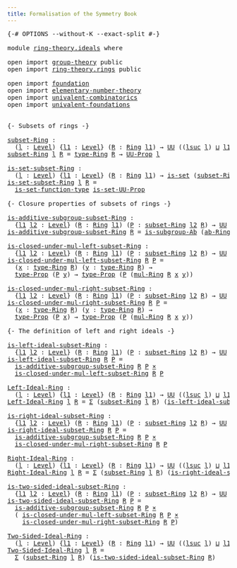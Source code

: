 ```yaml
---
title: Formalisation of the Symmetry Book
---
```


<pre class="Agda"><a id="60" class="Symbol">{-#</a> <a id="64" class="Keyword">OPTIONS</a> <a id="72" class="Pragma">--without-K</a> <a id="84" class="Pragma">--exact-split</a> <a id="98" class="Symbol">#-}</a>

<a id="103" class="Keyword">module</a> <a id="110" href="ring-theory.ideals.html" class="Module">ring-theory.ideals</a> <a id="129" class="Keyword">where</a>

<a id="136" class="Keyword">open</a> <a id="141" class="Keyword">import</a> <a id="148" href="group-theory.html" class="Module">group-theory</a> <a id="161" class="Keyword">public</a>
<a id="168" class="Keyword">open</a> <a id="173" class="Keyword">import</a> <a id="180" href="ring-theory.rings.html" class="Module">ring-theory.rings</a> <a id="198" class="Keyword">public</a>

<a id="206" class="Keyword">open</a> <a id="211" class="Keyword">import</a> <a id="218" href="foundation.html" class="Module">foundation</a>
<a id="229" class="Keyword">open</a> <a id="234" class="Keyword">import</a> <a id="241" href="elementary-number-theory.html" class="Module">elementary-number-theory</a>
<a id="266" class="Keyword">open</a> <a id="271" class="Keyword">import</a> <a id="278" href="univalent-combinatorics.html" class="Module">univalent-combinatorics</a>
<a id="302" class="Keyword">open</a> <a id="307" class="Keyword">import</a> <a id="314" href="univalent-foundations.html" class="Module">univalent-foundations</a>


<a id="338" class="Comment">{- Subsets of rings -}</a>

<a id="subset-Ring"></a><a id="362" href="ring-theory.ideals.html#362" class="Function">subset-Ring</a> <a id="374" class="Symbol">:</a>
  <a id="378" class="Symbol">(</a><a id="379" href="ring-theory.ideals.html#379" class="Bound">l</a> <a id="381" class="Symbol">:</a> <a id="383" href="Agda.Primitive.html#597" class="Postulate">Level</a><a id="388" class="Symbol">)</a> <a id="390" class="Symbol">{</a><a id="391" href="ring-theory.ideals.html#391" class="Bound">l1</a> <a id="394" class="Symbol">:</a> <a id="396" href="Agda.Primitive.html#597" class="Postulate">Level</a><a id="401" class="Symbol">}</a> <a id="403" class="Symbol">(</a><a id="404" href="ring-theory.ideals.html#404" class="Bound">R</a> <a id="406" class="Symbol">:</a> <a id="408" href="ring-theory.rings.html#544" class="Function">Ring</a> <a id="413" href="ring-theory.ideals.html#391" class="Bound">l1</a><a id="415" class="Symbol">)</a> <a id="417" class="Symbol">→</a> <a id="419" href="Agda.Primitive.html#326" class="Primitive">UU</a> <a id="422" class="Symbol">((</a><a id="424" href="Agda.Primitive.html#780" class="Primitive">lsuc</a> <a id="429" href="ring-theory.ideals.html#379" class="Bound">l</a><a id="430" class="Symbol">)</a> <a id="432" href="Agda.Primitive.html#810" class="Primitive Operator">⊔</a> <a id="434" href="ring-theory.ideals.html#391" class="Bound">l1</a><a id="436" class="Symbol">)</a>
<a id="438" href="ring-theory.ideals.html#362" class="Function">subset-Ring</a> <a id="450" href="ring-theory.ideals.html#450" class="Bound">l</a> <a id="452" href="ring-theory.ideals.html#452" class="Bound">R</a> <a id="454" class="Symbol">=</a> <a id="456" href="ring-theory.rings.html#877" class="Function">type-Ring</a> <a id="466" href="ring-theory.ideals.html#452" class="Bound">R</a> <a id="468" class="Symbol">→</a> <a id="470" href="foundation-core.propositions.html#1322" class="Function">UU-Prop</a> <a id="478" href="ring-theory.ideals.html#450" class="Bound">l</a>

<a id="is-set-subset-Ring"></a><a id="481" href="ring-theory.ideals.html#481" class="Function">is-set-subset-Ring</a> <a id="500" class="Symbol">:</a>
  <a id="504" class="Symbol">(</a><a id="505" href="ring-theory.ideals.html#505" class="Bound">l</a> <a id="507" class="Symbol">:</a> <a id="509" href="Agda.Primitive.html#597" class="Postulate">Level</a><a id="514" class="Symbol">)</a> <a id="516" class="Symbol">{</a><a id="517" href="ring-theory.ideals.html#517" class="Bound">l1</a> <a id="520" class="Symbol">:</a> <a id="522" href="Agda.Primitive.html#597" class="Postulate">Level</a><a id="527" class="Symbol">}</a> <a id="529" class="Symbol">(</a><a id="530" href="ring-theory.ideals.html#530" class="Bound">R</a> <a id="532" class="Symbol">:</a> <a id="534" href="ring-theory.rings.html#544" class="Function">Ring</a> <a id="539" href="ring-theory.ideals.html#517" class="Bound">l1</a><a id="541" class="Symbol">)</a> <a id="543" class="Symbol">→</a> <a id="545" href="foundation-core.sets.html#1099" class="Function">is-set</a> <a id="552" class="Symbol">(</a><a id="553" href="ring-theory.ideals.html#362" class="Function">subset-Ring</a> <a id="565" href="ring-theory.ideals.html#505" class="Bound">l</a> <a id="567" href="ring-theory.ideals.html#530" class="Bound">R</a><a id="568" class="Symbol">)</a>
<a id="570" href="ring-theory.ideals.html#481" class="Function">is-set-subset-Ring</a> <a id="589" href="ring-theory.ideals.html#589" class="Bound">l</a> <a id="591" href="ring-theory.ideals.html#591" class="Bound">R</a> <a id="593" class="Symbol">=</a>
  <a id="597" href="foundation.sets.html#3467" class="Function">is-set-function-type</a> <a id="618" href="foundation.propositional-extensionality.html#3478" class="Function">is-set-UU-Prop</a>

<a id="634" class="Comment">{- Closure properties of subsets of rings -}</a>

<a id="is-additive-subgroup-subset-Ring"></a><a id="680" href="ring-theory.ideals.html#680" class="Function">is-additive-subgroup-subset-Ring</a> <a id="713" class="Symbol">:</a>
  <a id="717" class="Symbol">{</a><a id="718" href="ring-theory.ideals.html#718" class="Bound">l1</a> <a id="721" href="ring-theory.ideals.html#721" class="Bound">l2</a> <a id="724" class="Symbol">:</a> <a id="726" href="Agda.Primitive.html#597" class="Postulate">Level</a><a id="731" class="Symbol">}</a> <a id="733" class="Symbol">(</a><a id="734" href="ring-theory.ideals.html#734" class="Bound">R</a> <a id="736" class="Symbol">:</a> <a id="738" href="ring-theory.rings.html#544" class="Function">Ring</a> <a id="743" href="ring-theory.ideals.html#718" class="Bound">l1</a><a id="745" class="Symbol">)</a> <a id="747" class="Symbol">(</a><a id="748" href="ring-theory.ideals.html#748" class="Bound">P</a> <a id="750" class="Symbol">:</a> <a id="752" href="ring-theory.ideals.html#362" class="Function">subset-Ring</a> <a id="764" href="ring-theory.ideals.html#721" class="Bound">l2</a> <a id="767" href="ring-theory.ideals.html#734" class="Bound">R</a><a id="768" class="Symbol">)</a> <a id="770" class="Symbol">→</a> <a id="772" href="Agda.Primitive.html#326" class="Primitive">UU</a> <a id="775" class="Symbol">(</a><a id="776" href="ring-theory.ideals.html#718" class="Bound">l1</a> <a id="779" href="Agda.Primitive.html#810" class="Primitive Operator">⊔</a> <a id="781" href="ring-theory.ideals.html#721" class="Bound">l2</a><a id="783" class="Symbol">)</a>
<a id="785" href="ring-theory.ideals.html#680" class="Function">is-additive-subgroup-subset-Ring</a> <a id="818" href="ring-theory.ideals.html#818" class="Bound">R</a> <a id="820" class="Symbol">=</a> <a id="822" href="group-theory.abstract-abelian-subgroups.html#1749" class="Function">is-subgroup-Ab</a> <a id="837" class="Symbol">(</a><a id="838" href="ring-theory.rings.html#648" class="Function">ab-Ring</a> <a id="846" href="ring-theory.ideals.html#818" class="Bound">R</a><a id="847" class="Symbol">)</a>

<a id="is-closed-under-mul-left-subset-Ring"></a><a id="850" href="ring-theory.ideals.html#850" class="Function">is-closed-under-mul-left-subset-Ring</a> <a id="887" class="Symbol">:</a>
  <a id="891" class="Symbol">{</a><a id="892" href="ring-theory.ideals.html#892" class="Bound">l1</a> <a id="895" href="ring-theory.ideals.html#895" class="Bound">l2</a> <a id="898" class="Symbol">:</a> <a id="900" href="Agda.Primitive.html#597" class="Postulate">Level</a><a id="905" class="Symbol">}</a> <a id="907" class="Symbol">(</a><a id="908" href="ring-theory.ideals.html#908" class="Bound">R</a> <a id="910" class="Symbol">:</a> <a id="912" href="ring-theory.rings.html#544" class="Function">Ring</a> <a id="917" href="ring-theory.ideals.html#892" class="Bound">l1</a><a id="919" class="Symbol">)</a> <a id="921" class="Symbol">(</a><a id="922" href="ring-theory.ideals.html#922" class="Bound">P</a> <a id="924" class="Symbol">:</a> <a id="926" href="ring-theory.ideals.html#362" class="Function">subset-Ring</a> <a id="938" href="ring-theory.ideals.html#895" class="Bound">l2</a> <a id="941" href="ring-theory.ideals.html#908" class="Bound">R</a><a id="942" class="Symbol">)</a> <a id="944" class="Symbol">→</a> <a id="946" href="Agda.Primitive.html#326" class="Primitive">UU</a> <a id="949" class="Symbol">(</a><a id="950" href="ring-theory.ideals.html#892" class="Bound">l1</a> <a id="953" href="Agda.Primitive.html#810" class="Primitive Operator">⊔</a> <a id="955" href="ring-theory.ideals.html#895" class="Bound">l2</a><a id="957" class="Symbol">)</a>
<a id="959" href="ring-theory.ideals.html#850" class="Function">is-closed-under-mul-left-subset-Ring</a> <a id="996" href="ring-theory.ideals.html#996" class="Bound">R</a> <a id="998" href="ring-theory.ideals.html#998" class="Bound">P</a> <a id="1000" class="Symbol">=</a>
  <a id="1004" class="Symbol">(</a><a id="1005" href="ring-theory.ideals.html#1005" class="Bound">x</a> <a id="1007" class="Symbol">:</a> <a id="1009" href="ring-theory.rings.html#877" class="Function">type-Ring</a> <a id="1019" href="ring-theory.ideals.html#996" class="Bound">R</a><a id="1020" class="Symbol">)</a> <a id="1022" class="Symbol">(</a><a id="1023" href="ring-theory.ideals.html#1023" class="Bound">y</a> <a id="1025" class="Symbol">:</a> <a id="1027" href="ring-theory.rings.html#877" class="Function">type-Ring</a> <a id="1037" href="ring-theory.ideals.html#996" class="Bound">R</a><a id="1038" class="Symbol">)</a> <a id="1040" class="Symbol">→</a>
  <a id="1044" href="foundation-core.propositions.html#1424" class="Function">type-Prop</a> <a id="1054" class="Symbol">(</a><a id="1055" href="ring-theory.ideals.html#998" class="Bound">P</a> <a id="1057" href="ring-theory.ideals.html#1023" class="Bound">y</a><a id="1058" class="Symbol">)</a> <a id="1060" class="Symbol">→</a> <a id="1062" href="foundation-core.propositions.html#1424" class="Function">type-Prop</a> <a id="1072" class="Symbol">(</a><a id="1073" href="ring-theory.ideals.html#998" class="Bound">P</a> <a id="1075" class="Symbol">(</a><a id="1076" href="ring-theory.rings.html#3305" class="Function">mul-Ring</a> <a id="1085" href="ring-theory.ideals.html#996" class="Bound">R</a> <a id="1087" href="ring-theory.ideals.html#1005" class="Bound">x</a> <a id="1089" href="ring-theory.ideals.html#1023" class="Bound">y</a><a id="1090" class="Symbol">))</a>

<a id="is-closed-under-mul-right-subset-Ring"></a><a id="1094" href="ring-theory.ideals.html#1094" class="Function">is-closed-under-mul-right-subset-Ring</a> <a id="1132" class="Symbol">:</a>
  <a id="1136" class="Symbol">{</a><a id="1137" href="ring-theory.ideals.html#1137" class="Bound">l1</a> <a id="1140" href="ring-theory.ideals.html#1140" class="Bound">l2</a> <a id="1143" class="Symbol">:</a> <a id="1145" href="Agda.Primitive.html#597" class="Postulate">Level</a><a id="1150" class="Symbol">}</a> <a id="1152" class="Symbol">(</a><a id="1153" href="ring-theory.ideals.html#1153" class="Bound">R</a> <a id="1155" class="Symbol">:</a> <a id="1157" href="ring-theory.rings.html#544" class="Function">Ring</a> <a id="1162" href="ring-theory.ideals.html#1137" class="Bound">l1</a><a id="1164" class="Symbol">)</a> <a id="1166" class="Symbol">(</a><a id="1167" href="ring-theory.ideals.html#1167" class="Bound">P</a> <a id="1169" class="Symbol">:</a> <a id="1171" href="ring-theory.ideals.html#362" class="Function">subset-Ring</a> <a id="1183" href="ring-theory.ideals.html#1140" class="Bound">l2</a> <a id="1186" href="ring-theory.ideals.html#1153" class="Bound">R</a><a id="1187" class="Symbol">)</a> <a id="1189" class="Symbol">→</a> <a id="1191" href="Agda.Primitive.html#326" class="Primitive">UU</a> <a id="1194" class="Symbol">(</a><a id="1195" href="ring-theory.ideals.html#1137" class="Bound">l1</a> <a id="1198" href="Agda.Primitive.html#810" class="Primitive Operator">⊔</a> <a id="1200" href="ring-theory.ideals.html#1140" class="Bound">l2</a><a id="1202" class="Symbol">)</a>
<a id="1204" href="ring-theory.ideals.html#1094" class="Function">is-closed-under-mul-right-subset-Ring</a> <a id="1242" href="ring-theory.ideals.html#1242" class="Bound">R</a> <a id="1244" href="ring-theory.ideals.html#1244" class="Bound">P</a> <a id="1246" class="Symbol">=</a>
  <a id="1250" class="Symbol">(</a><a id="1251" href="ring-theory.ideals.html#1251" class="Bound">x</a> <a id="1253" class="Symbol">:</a> <a id="1255" href="ring-theory.rings.html#877" class="Function">type-Ring</a> <a id="1265" href="ring-theory.ideals.html#1242" class="Bound">R</a><a id="1266" class="Symbol">)</a> <a id="1268" class="Symbol">(</a><a id="1269" href="ring-theory.ideals.html#1269" class="Bound">y</a> <a id="1271" class="Symbol">:</a> <a id="1273" href="ring-theory.rings.html#877" class="Function">type-Ring</a> <a id="1283" href="ring-theory.ideals.html#1242" class="Bound">R</a><a id="1284" class="Symbol">)</a> <a id="1286" class="Symbol">→</a>
  <a id="1290" href="foundation-core.propositions.html#1424" class="Function">type-Prop</a> <a id="1300" class="Symbol">(</a><a id="1301" href="ring-theory.ideals.html#1244" class="Bound">P</a> <a id="1303" href="ring-theory.ideals.html#1251" class="Bound">x</a><a id="1304" class="Symbol">)</a> <a id="1306" class="Symbol">→</a> <a id="1308" href="foundation-core.propositions.html#1424" class="Function">type-Prop</a> <a id="1318" class="Symbol">(</a><a id="1319" href="ring-theory.ideals.html#1244" class="Bound">P</a> <a id="1321" class="Symbol">(</a><a id="1322" href="ring-theory.rings.html#3305" class="Function">mul-Ring</a> <a id="1331" href="ring-theory.ideals.html#1242" class="Bound">R</a> <a id="1333" href="ring-theory.ideals.html#1251" class="Bound">x</a> <a id="1335" href="ring-theory.ideals.html#1269" class="Bound">y</a><a id="1336" class="Symbol">))</a>

<a id="1340" class="Comment">{- The definition of left and right ideals -}</a>

<a id="is-left-ideal-subset-Ring"></a><a id="1387" href="ring-theory.ideals.html#1387" class="Function">is-left-ideal-subset-Ring</a> <a id="1413" class="Symbol">:</a>
  <a id="1417" class="Symbol">{</a><a id="1418" href="ring-theory.ideals.html#1418" class="Bound">l1</a> <a id="1421" href="ring-theory.ideals.html#1421" class="Bound">l2</a> <a id="1424" class="Symbol">:</a> <a id="1426" href="Agda.Primitive.html#597" class="Postulate">Level</a><a id="1431" class="Symbol">}</a> <a id="1433" class="Symbol">(</a><a id="1434" href="ring-theory.ideals.html#1434" class="Bound">R</a> <a id="1436" class="Symbol">:</a> <a id="1438" href="ring-theory.rings.html#544" class="Function">Ring</a> <a id="1443" href="ring-theory.ideals.html#1418" class="Bound">l1</a><a id="1445" class="Symbol">)</a> <a id="1447" class="Symbol">(</a><a id="1448" href="ring-theory.ideals.html#1448" class="Bound">P</a> <a id="1450" class="Symbol">:</a> <a id="1452" href="ring-theory.ideals.html#362" class="Function">subset-Ring</a> <a id="1464" href="ring-theory.ideals.html#1421" class="Bound">l2</a> <a id="1467" href="ring-theory.ideals.html#1434" class="Bound">R</a><a id="1468" class="Symbol">)</a> <a id="1470" class="Symbol">→</a> <a id="1472" href="Agda.Primitive.html#326" class="Primitive">UU</a> <a id="1475" class="Symbol">(</a><a id="1476" href="ring-theory.ideals.html#1418" class="Bound">l1</a> <a id="1479" href="Agda.Primitive.html#810" class="Primitive Operator">⊔</a> <a id="1481" href="ring-theory.ideals.html#1421" class="Bound">l2</a><a id="1483" class="Symbol">)</a>
<a id="1485" href="ring-theory.ideals.html#1387" class="Function">is-left-ideal-subset-Ring</a> <a id="1511" href="ring-theory.ideals.html#1511" class="Bound">R</a> <a id="1513" href="ring-theory.ideals.html#1513" class="Bound">P</a> <a id="1515" class="Symbol">=</a>
  <a id="1519" href="ring-theory.ideals.html#680" class="Function">is-additive-subgroup-subset-Ring</a> <a id="1552" href="ring-theory.ideals.html#1511" class="Bound">R</a> <a id="1554" href="ring-theory.ideals.html#1513" class="Bound">P</a> <a id="1556" href="foundation-core.cartesian-product-types.html#577" class="Function Operator">×</a>
  <a id="1560" href="ring-theory.ideals.html#850" class="Function">is-closed-under-mul-left-subset-Ring</a> <a id="1597" href="ring-theory.ideals.html#1511" class="Bound">R</a> <a id="1599" href="ring-theory.ideals.html#1513" class="Bound">P</a>

<a id="Left-Ideal-Ring"></a><a id="1602" href="ring-theory.ideals.html#1602" class="Function">Left-Ideal-Ring</a> <a id="1618" class="Symbol">:</a>
  <a id="1622" class="Symbol">(</a><a id="1623" href="ring-theory.ideals.html#1623" class="Bound">l</a> <a id="1625" class="Symbol">:</a> <a id="1627" href="Agda.Primitive.html#597" class="Postulate">Level</a><a id="1632" class="Symbol">)</a> <a id="1634" class="Symbol">{</a><a id="1635" href="ring-theory.ideals.html#1635" class="Bound">l1</a> <a id="1638" class="Symbol">:</a> <a id="1640" href="Agda.Primitive.html#597" class="Postulate">Level</a><a id="1645" class="Symbol">}</a> <a id="1647" class="Symbol">(</a><a id="1648" href="ring-theory.ideals.html#1648" class="Bound">R</a> <a id="1650" class="Symbol">:</a> <a id="1652" href="ring-theory.rings.html#544" class="Function">Ring</a> <a id="1657" href="ring-theory.ideals.html#1635" class="Bound">l1</a><a id="1659" class="Symbol">)</a> <a id="1661" class="Symbol">→</a> <a id="1663" href="Agda.Primitive.html#326" class="Primitive">UU</a> <a id="1666" class="Symbol">((</a><a id="1668" href="Agda.Primitive.html#780" class="Primitive">lsuc</a> <a id="1673" href="ring-theory.ideals.html#1623" class="Bound">l</a><a id="1674" class="Symbol">)</a> <a id="1676" href="Agda.Primitive.html#810" class="Primitive Operator">⊔</a> <a id="1678" href="ring-theory.ideals.html#1635" class="Bound">l1</a><a id="1680" class="Symbol">)</a>
<a id="1682" href="ring-theory.ideals.html#1602" class="Function">Left-Ideal-Ring</a> <a id="1698" href="ring-theory.ideals.html#1698" class="Bound">l</a> <a id="1700" href="ring-theory.ideals.html#1700" class="Bound">R</a> <a id="1702" class="Symbol">=</a> <a id="1704" href="foundation-core.dependent-pair-types.html#502" class="Record">Σ</a> <a id="1706" class="Symbol">(</a><a id="1707" href="ring-theory.ideals.html#362" class="Function">subset-Ring</a> <a id="1719" href="ring-theory.ideals.html#1698" class="Bound">l</a> <a id="1721" href="ring-theory.ideals.html#1700" class="Bound">R</a><a id="1722" class="Symbol">)</a> <a id="1724" class="Symbol">(</a><a id="1725" href="ring-theory.ideals.html#1387" class="Function">is-left-ideal-subset-Ring</a> <a id="1751" href="ring-theory.ideals.html#1700" class="Bound">R</a><a id="1752" class="Symbol">)</a>

<a id="is-right-ideal-subset-Ring"></a><a id="1755" href="ring-theory.ideals.html#1755" class="Function">is-right-ideal-subset-Ring</a> <a id="1782" class="Symbol">:</a>
  <a id="1786" class="Symbol">{</a><a id="1787" href="ring-theory.ideals.html#1787" class="Bound">l1</a> <a id="1790" href="ring-theory.ideals.html#1790" class="Bound">l2</a> <a id="1793" class="Symbol">:</a> <a id="1795" href="Agda.Primitive.html#597" class="Postulate">Level</a><a id="1800" class="Symbol">}</a> <a id="1802" class="Symbol">(</a><a id="1803" href="ring-theory.ideals.html#1803" class="Bound">R</a> <a id="1805" class="Symbol">:</a> <a id="1807" href="ring-theory.rings.html#544" class="Function">Ring</a> <a id="1812" href="ring-theory.ideals.html#1787" class="Bound">l1</a><a id="1814" class="Symbol">)</a> <a id="1816" class="Symbol">(</a><a id="1817" href="ring-theory.ideals.html#1817" class="Bound">P</a> <a id="1819" class="Symbol">:</a> <a id="1821" href="ring-theory.ideals.html#362" class="Function">subset-Ring</a> <a id="1833" href="ring-theory.ideals.html#1790" class="Bound">l2</a> <a id="1836" href="ring-theory.ideals.html#1803" class="Bound">R</a><a id="1837" class="Symbol">)</a> <a id="1839" class="Symbol">→</a> <a id="1841" href="Agda.Primitive.html#326" class="Primitive">UU</a> <a id="1844" class="Symbol">(</a><a id="1845" href="ring-theory.ideals.html#1787" class="Bound">l1</a> <a id="1848" href="Agda.Primitive.html#810" class="Primitive Operator">⊔</a> <a id="1850" href="ring-theory.ideals.html#1790" class="Bound">l2</a><a id="1852" class="Symbol">)</a>
<a id="1854" href="ring-theory.ideals.html#1755" class="Function">is-right-ideal-subset-Ring</a> <a id="1881" href="ring-theory.ideals.html#1881" class="Bound">R</a> <a id="1883" href="ring-theory.ideals.html#1883" class="Bound">P</a> <a id="1885" class="Symbol">=</a>
  <a id="1889" href="ring-theory.ideals.html#680" class="Function">is-additive-subgroup-subset-Ring</a> <a id="1922" href="ring-theory.ideals.html#1881" class="Bound">R</a> <a id="1924" href="ring-theory.ideals.html#1883" class="Bound">P</a> <a id="1926" href="foundation-core.cartesian-product-types.html#577" class="Function Operator">×</a>
  <a id="1930" href="ring-theory.ideals.html#1094" class="Function">is-closed-under-mul-right-subset-Ring</a> <a id="1968" href="ring-theory.ideals.html#1881" class="Bound">R</a> <a id="1970" href="ring-theory.ideals.html#1883" class="Bound">P</a>

<a id="Right-Ideal-Ring"></a><a id="1973" href="ring-theory.ideals.html#1973" class="Function">Right-Ideal-Ring</a> <a id="1990" class="Symbol">:</a>
  <a id="1994" class="Symbol">(</a><a id="1995" href="ring-theory.ideals.html#1995" class="Bound">l</a> <a id="1997" class="Symbol">:</a> <a id="1999" href="Agda.Primitive.html#597" class="Postulate">Level</a><a id="2004" class="Symbol">)</a> <a id="2006" class="Symbol">{</a><a id="2007" href="ring-theory.ideals.html#2007" class="Bound">l1</a> <a id="2010" class="Symbol">:</a> <a id="2012" href="Agda.Primitive.html#597" class="Postulate">Level</a><a id="2017" class="Symbol">}</a> <a id="2019" class="Symbol">(</a><a id="2020" href="ring-theory.ideals.html#2020" class="Bound">R</a> <a id="2022" class="Symbol">:</a> <a id="2024" href="ring-theory.rings.html#544" class="Function">Ring</a> <a id="2029" href="ring-theory.ideals.html#2007" class="Bound">l1</a><a id="2031" class="Symbol">)</a> <a id="2033" class="Symbol">→</a> <a id="2035" href="Agda.Primitive.html#326" class="Primitive">UU</a> <a id="2038" class="Symbol">((</a><a id="2040" href="Agda.Primitive.html#780" class="Primitive">lsuc</a> <a id="2045" href="ring-theory.ideals.html#1995" class="Bound">l</a><a id="2046" class="Symbol">)</a> <a id="2048" href="Agda.Primitive.html#810" class="Primitive Operator">⊔</a> <a id="2050" href="ring-theory.ideals.html#2007" class="Bound">l1</a><a id="2052" class="Symbol">)</a>
<a id="2054" href="ring-theory.ideals.html#1973" class="Function">Right-Ideal-Ring</a> <a id="2071" href="ring-theory.ideals.html#2071" class="Bound">l</a> <a id="2073" href="ring-theory.ideals.html#2073" class="Bound">R</a> <a id="2075" class="Symbol">=</a> <a id="2077" href="foundation-core.dependent-pair-types.html#502" class="Record">Σ</a> <a id="2079" class="Symbol">(</a><a id="2080" href="ring-theory.ideals.html#362" class="Function">subset-Ring</a> <a id="2092" href="ring-theory.ideals.html#2071" class="Bound">l</a> <a id="2094" href="ring-theory.ideals.html#2073" class="Bound">R</a><a id="2095" class="Symbol">)</a> <a id="2097" class="Symbol">(</a><a id="2098" href="ring-theory.ideals.html#1755" class="Function">is-right-ideal-subset-Ring</a> <a id="2125" href="ring-theory.ideals.html#2073" class="Bound">R</a><a id="2126" class="Symbol">)</a>

<a id="is-two-sided-ideal-subset-Ring"></a><a id="2129" href="ring-theory.ideals.html#2129" class="Function">is-two-sided-ideal-subset-Ring</a> <a id="2160" class="Symbol">:</a>
  <a id="2164" class="Symbol">{</a><a id="2165" href="ring-theory.ideals.html#2165" class="Bound">l1</a> <a id="2168" href="ring-theory.ideals.html#2168" class="Bound">l2</a> <a id="2171" class="Symbol">:</a> <a id="2173" href="Agda.Primitive.html#597" class="Postulate">Level</a><a id="2178" class="Symbol">}</a> <a id="2180" class="Symbol">(</a><a id="2181" href="ring-theory.ideals.html#2181" class="Bound">R</a> <a id="2183" class="Symbol">:</a> <a id="2185" href="ring-theory.rings.html#544" class="Function">Ring</a> <a id="2190" href="ring-theory.ideals.html#2165" class="Bound">l1</a><a id="2192" class="Symbol">)</a> <a id="2194" class="Symbol">(</a><a id="2195" href="ring-theory.ideals.html#2195" class="Bound">P</a> <a id="2197" class="Symbol">:</a> <a id="2199" href="ring-theory.ideals.html#362" class="Function">subset-Ring</a> <a id="2211" href="ring-theory.ideals.html#2168" class="Bound">l2</a> <a id="2214" href="ring-theory.ideals.html#2181" class="Bound">R</a><a id="2215" class="Symbol">)</a> <a id="2217" class="Symbol">→</a> <a id="2219" href="Agda.Primitive.html#326" class="Primitive">UU</a> <a id="2222" class="Symbol">(</a><a id="2223" href="ring-theory.ideals.html#2165" class="Bound">l1</a> <a id="2226" href="Agda.Primitive.html#810" class="Primitive Operator">⊔</a> <a id="2228" href="ring-theory.ideals.html#2168" class="Bound">l2</a><a id="2230" class="Symbol">)</a>
<a id="2232" href="ring-theory.ideals.html#2129" class="Function">is-two-sided-ideal-subset-Ring</a> <a id="2263" href="ring-theory.ideals.html#2263" class="Bound">R</a> <a id="2265" href="ring-theory.ideals.html#2265" class="Bound">P</a> <a id="2267" class="Symbol">=</a>
  <a id="2271" href="ring-theory.ideals.html#680" class="Function">is-additive-subgroup-subset-Ring</a> <a id="2304" href="ring-theory.ideals.html#2263" class="Bound">R</a> <a id="2306" href="ring-theory.ideals.html#2265" class="Bound">P</a> <a id="2308" href="foundation-core.cartesian-product-types.html#577" class="Function Operator">×</a>
  <a id="2312" class="Symbol">(</a> <a id="2314" href="ring-theory.ideals.html#850" class="Function">is-closed-under-mul-left-subset-Ring</a> <a id="2351" href="ring-theory.ideals.html#2263" class="Bound">R</a> <a id="2353" href="ring-theory.ideals.html#2265" class="Bound">P</a> <a id="2355" href="foundation-core.cartesian-product-types.html#577" class="Function Operator">×</a>
    <a id="2361" href="ring-theory.ideals.html#1094" class="Function">is-closed-under-mul-right-subset-Ring</a> <a id="2399" href="ring-theory.ideals.html#2263" class="Bound">R</a> <a id="2401" href="ring-theory.ideals.html#2265" class="Bound">P</a><a id="2402" class="Symbol">)</a>

<a id="Two-Sided-Ideal-Ring"></a><a id="2405" href="ring-theory.ideals.html#2405" class="Function">Two-Sided-Ideal-Ring</a> <a id="2426" class="Symbol">:</a>
  <a id="2430" class="Symbol">(</a><a id="2431" href="ring-theory.ideals.html#2431" class="Bound">l</a> <a id="2433" class="Symbol">:</a> <a id="2435" href="Agda.Primitive.html#597" class="Postulate">Level</a><a id="2440" class="Symbol">)</a> <a id="2442" class="Symbol">{</a><a id="2443" href="ring-theory.ideals.html#2443" class="Bound">l1</a> <a id="2446" class="Symbol">:</a> <a id="2448" href="Agda.Primitive.html#597" class="Postulate">Level</a><a id="2453" class="Symbol">}</a> <a id="2455" class="Symbol">(</a><a id="2456" href="ring-theory.ideals.html#2456" class="Bound">R</a> <a id="2458" class="Symbol">:</a> <a id="2460" href="ring-theory.rings.html#544" class="Function">Ring</a> <a id="2465" href="ring-theory.ideals.html#2443" class="Bound">l1</a><a id="2467" class="Symbol">)</a> <a id="2469" class="Symbol">→</a> <a id="2471" href="Agda.Primitive.html#326" class="Primitive">UU</a> <a id="2474" class="Symbol">((</a><a id="2476" href="Agda.Primitive.html#780" class="Primitive">lsuc</a> <a id="2481" href="ring-theory.ideals.html#2431" class="Bound">l</a><a id="2482" class="Symbol">)</a> <a id="2484" href="Agda.Primitive.html#810" class="Primitive Operator">⊔</a> <a id="2486" href="ring-theory.ideals.html#2443" class="Bound">l1</a><a id="2488" class="Symbol">)</a>
<a id="2490" href="ring-theory.ideals.html#2405" class="Function">Two-Sided-Ideal-Ring</a> <a id="2511" href="ring-theory.ideals.html#2511" class="Bound">l</a> <a id="2513" href="ring-theory.ideals.html#2513" class="Bound">R</a> <a id="2515" class="Symbol">=</a>
  <a id="2519" href="foundation-core.dependent-pair-types.html#502" class="Record">Σ</a> <a id="2521" class="Symbol">(</a><a id="2522" href="ring-theory.ideals.html#362" class="Function">subset-Ring</a> <a id="2534" href="ring-theory.ideals.html#2511" class="Bound">l</a> <a id="2536" href="ring-theory.ideals.html#2513" class="Bound">R</a><a id="2537" class="Symbol">)</a> <a id="2539" class="Symbol">(</a><a id="2540" href="ring-theory.ideals.html#2129" class="Function">is-two-sided-ideal-subset-Ring</a> <a id="2571" href="ring-theory.ideals.html#2513" class="Bound">R</a><a id="2572" class="Symbol">)</a>
</pre>